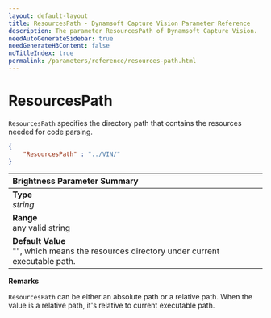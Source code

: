 ```yaml
---
layout: default-layout
title: ResourcesPath - Dynamsoft Capture Vision Parameter Reference
description: The parameter ResourcesPath of Dynamsoft Capture Vision. 
needAutoGenerateSidebar: true
needGenerateH3Content: false
noTitleIndex: true
permalink: /parameters/reference/resources-path.html
---
```


# ResourcesPath

`ResourcesPath` specifies the directory path that contains the resources needed for code parsing.

```json
{
    "ResourcesPath" : "../VIN/"
}
```

| Brightness Parameter Summary |
| :------------- |
| **Type**<br>*string* |
| **Range**<br>any valid string |
| **Default Value**<br>"", which means the resources directory under current executable path. |

**Remarks**

`ResourcesPath` can be either an absolute path or a relative path. When the value is a relative path, it's relative to current executable path.
